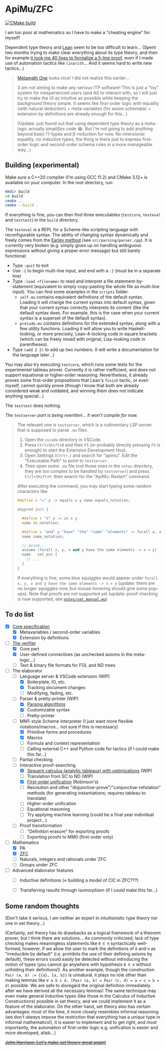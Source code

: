 # ApiMu/ZFC

[![CMake build](https://github.com/bridgekat/apimu/actions/workflows/cmake-build.yml/badge.svg)](https://github.com/bridgekat/apimu/actions/workflows/cmake-build.yml)

I am too poor at mathematics so I have to make a "cheating engine" for myself!

Dependent type theory and [Lean](https://leanprover.github.io/) seem to be too difficult to learn... (Spent two months trying to make clear everything about its type theory, and then for example [it took me 40 lines to formalize a 5-line proof](https://github.com/bridgekat/lean-notes/blob/e8a9df5fff3feea2c5cc2d0112c101dd8d68f80c/src/2_analysis/1_the_real_and_complex_number_systems.lean#L448), even if I made use of automation tactics like `linarith`... And it seems hard to write new tactics...)

> [Metamath One](https://github.com/digama0/mm0/blob/master/mm0-hs/mm1.md) looks nice! I did not realize this earlier...
>
> (I am not aiming to make any serious ITP software! This is just a "toy" system for inexperienced users (and AI) to interact with, so I will just try to make the UI as intuitive as possible while keeping the background theory simple. It seems like first-order logic with equality (with natural deduction) + meta-variables (for axiom schemata) + extension by definitions are already enough for this...)
>
> (Update: just found out that using dependent type theory as a meta-logic actually *simplifies* code 😂. But I'm not going to add anything beyond basic Π-types and β-reduction for now. No intensional equality, no inductive types, the thing is there just to express first-order logic and second-order schema rules in a more manageable way...)


## Building (experimental)

Make sure a C++20 compiler (I'm using GCC 11.2) and CMake 3.12+ is available on your computer. In the root directory, run:

```sh
mkdir build
cd build
cmake ..
cmake --build .
```

If everything is fine, you can then find three executables (`testcore`, `testeval` and `testtest`) in the `build` directory.

The `testeval` is a REPL for a Scheme-like scripting language with reconfigurable syntax. The ability of changing syntax dynamically and freely comes from the [Earley method](https://en.wikipedia.org/wiki/Earley_parser) (see `src/parsing/parser.cpp`). It is currently very broken (e.g. simply gives up on handling ambiguous expressions without giving a proper error message) but still barely functional:

- Type `:quit` to exit
- Use `:{` to begin multi-line input, and end with a `:}` (must be in a separate line)
- Type `:load <filename>` to read and interpret a file statement-by-statement (equivalent to simply copy-pasting the whole file as multi-line input). You can find some examples in the `scripts` folder. 
  - `self.mu` contains equivalent definitions of the default syntax. Loading it will change the current syntax into default syntax, given that your current syntax correctly interprets its content (like the default syntax does. For example, this is the case when your current syntax is a superset of the default syntax).
  - `prelude.mu` contains definitions for the extended syntax, along with a few utility functions. Loading it will allow you to write Haskell-looking, or more precisely, Lean-4-looking code in square brackets (which can be freely mixed with original, Lisp-looking code in parentheses).
- Type `(add 2 2)` to add up two numbers. (I will write a documentation for the language later...)

You may also try executing `testcore`, which runs some tests for the experimental tableau prover. Currently it is rather inefficient, and does not support equational or higher-order reasoning. Nevertheless, it already proves some first-order propositions that Lean's `finish` tactic, or even myself, cannot quickly prove (though I know that both are already considered weak and outdated, and winning them does not indicate anything special...)

The `testtest` does nothing.

*The `testserver` part is being rewritten... It won't compile for now.*

> The relevant one is `testserver`, which is a rudimentary LSP server that is supposed to parse `.mu` files.
>
> 1. Open the `vscode` directory in VSCode.
> 2. Press `Ctrl+Shift+B` and then `F5` (or probably directly pressing `F5` is enough) to start the Extension Development Host.
> 3. Open Settings (`Ctrl+,`) and search for "apimu". Edit the "Executable Path" to point to `testserver`.
> 4. Then open some `.mu` file (not those ones in the `notes` directory, they are too complex to be handled by `testserver`) and press `Ctrl+Shift+P`, then search for the "ApiMu: Restart" command.
>
> After executing the command, you may start typing some random characters like
>
> ```c++
> #define x "=" y := equals x y name equals_notation;
>
> anypred in/2 {
>
>   #define x "∈" y := in x y
>   name in_notation;
>
>   #define x "and" y "have" "the" "same" "elements" := forall a, a ∈ x <-> a ∈ y
>   name same_notation;
>
>   // Axiom...
>   assume (forall x, y, x and y have the same elements -> x = y)
>   name   set_ext {
>     // ...
>   }
> }
> ```
>
> If everything is fine, some blue squiggles would appear under `forall x, y, x and y have the same elements -> x = y` (update: there are no longer squiggles now, but mouse hovering should give some pop-ups). Note that proofs are not supported yet (update: proof checking is now supported, see [`notes/set_manual.mu`](notes/set_manual.mu)).


## To do list

- [x] [Core specification](notes/design.md)
  - [x] Metavariables / second-order variables
  - [x] Extension by definitions
- [ ] [The verifier](src/core/)
  - [x] Core part
  - [x] User-defined connectives (as unchecked axioms in the meta-logic...)
  - [ ] Text & binary file formats for FOL and ND trees
- [ ] The elaborator
  - [ ] Language server & VSCode extension (WIP)
    - [x] Boilerplate, IO, etc.
    - [x] Tracking document changes
    - [ ] Modifying, fading, etc.
  - [ ] Parser & pretty-printer (WIP)
    - [x] [Parsing algorithms](src/parsing/)
    - [x] Customizable syntax
    - [ ] Pretty-printer
  - [ ] MM1-style Scheme interpreter (I just want more flexible notations/macros... not sure if this is necessary)
    - [x] Primitive forms and procedures
    - [x] Macros
    - [ ] Formula and context representation
    - [ ] Calling external C++ and Python code for tactics (if I could make this far...)
  - [ ] Partial checking
  - [ ] Interactive proof-searching
    - [x] [Sequent calculus (analytic tableaux) with optimizations](src/elab/tableau.hpp) (WIP)
    - [ ] Translation from SC to ND (WIP)
    - [x] [First-order unification](src/elab/procs.hpp) (Robinson's)
    - [ ] Resolution and other "disjunctive-prove"/"conjunctive-refutation" methods (for generating instantiations; requires tableau to translate)
    - [ ] Higher-order unification
    - [ ] Equational reasoning
    - [ ] Try applying machine learning (could be a final year individual project...)
  - [ ] Proof transformation
    - [ ] "Definition erasure" for exporting proofs
    - [ ] Exporting proofs to MM0 (first-order only)
- [ ] Mathematics
  - [x] PA
  - [x] [ZFC](notes/set_manual.mu)
  - [ ] Naturals, integers and rationals under ZFC
  - [ ] Groups under ZFC
- [ ] Advanced elaborator features
  - [ ] Inductive definitions (≈ building a model of CIC in ZFC???)
  - [ ] Transferring results through isomorphism (if I could make this far...)


## Some random thoughts

(Don't take it serious, I am neither an expert in intuitionistic type theory nor one in set theory...)

(Certainly, set theory has its drawbacks as a logical framework of a theorem prover, but I think there are solutions... As commonly criticized, lack of type checking makes meaningless statements like `0 ∈ π` syntactically well-formed; however, if we allow the user to mark the definitions of `0` and `π` as "irreducible by default" (i.e. prohibits the use of their defining axioms by default), these errors could easily be detected without introducing the notion of types (you cannot go anywhere with hypothesis `0 ∈ π` without unfolding their definitions!). As another example, though the construction `Pair (a, b) := {{a}, {a, b}}` is unnatural, it plays no role other than making lemmas like `∀ a b c d, (Pair (a, b) = Pair (c, d) ↔ a = c ∧ b = d)` possible. We are safe to disregard the original definition immediately after we have derived all the necessary lemmas! The same technique may even make general inductive types (like those in the Calculus of Inductive Constructions) possible in set theory, and we could implement it as a feature of the elaborator. On the other hand, set theory also has certain advantages: most of the time, it more closely resembles informal reasoning (we don't *always* impose the restriction that everything has a *unique* type in informal mathematics!), it is easier to implement and to get right, and most importantly, the automation of first-order logic e.g. unification is easier and more developed, afaik...)

[~~John Harrison: Let's make set theory great again!~~](http://aitp-conference.org/2018/slides/JH.pdf)

